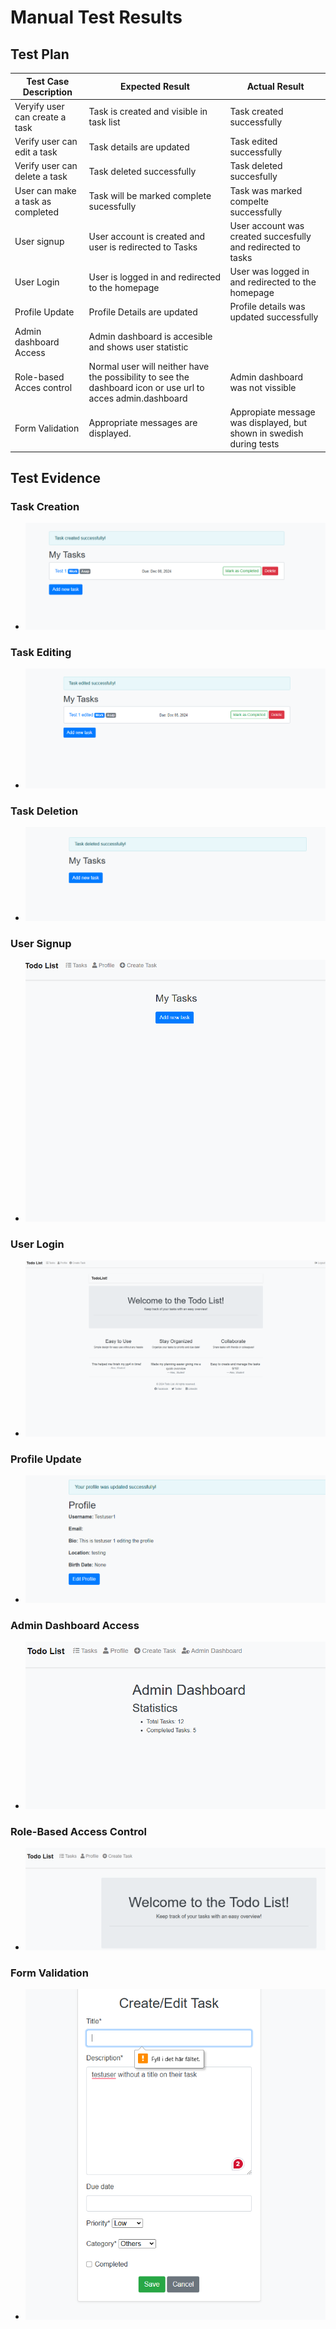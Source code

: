 # Manual Test Results

## Test Plan

| Test Case Description                 |   Expected Result                         | Actual Result                          |
| ------------------------------------  |  ---------------------------------------  | ---------------------------------------|
| Veryify user can create a task        |  Task is created and visible in task list | Task created successfully              |
| Verify user can edit a task           |  Task details are updated                 | Task edited successfully               |
| Verify user can delete a task         |  Task deleted successfully                | Task deleted succesfully
| User can make a task as completed     |  Task will be marked complete sucessfully | Task was marked compelte successfully
| User signup                           |  User account is created and user is redirected to Tasks | User account was created succesfully and redirected to tasks
| User Login                            |  User is logged in and redirected to the homepage | User was logged in and redirected to the homepage
| Profile Update                        |  Profile Details are updated                      | Profile details was updated successfully                                      
| Admin dashboard Access                |  Admin dashboard is accesible and shows user statistic |
| Role-based Acces control              |  Normal user will neither have the possibility to see the dashboard icon or use url to acces admin.dashboard | Admin dashboard was not vissible| Normal user couldnt see the dashboard icon or use the url to get acces to the dashboard.
| Form Validation                       |  Appropriate messages are displayed. | Appropiate message was displayed, but shown in swedish during tests |

## Test Evidence

### Task Creation
- ![Task Creation](manual_test_evidence/task_creation.png)

### Task Editing
- ![Task Editing](manual_test_evidence/task_editing.png)

### Task Deletion
- ![Task Deletion](manual_test_evidence/task_deletion.png)

### User Signup
- ![User Signup](manual_test_evidence/user_signup.png)

### User Login
- ![User Login](manual_test_evidence/user_login.png)

### Profile Update
- ![Profile Update](manual_test_evidence/profile_update.png)

### Admin Dashboard Access
- ![Admin Dashboard Access](manual_test_evidence/admin_dashboard_access.png)

### Role-Based Access Control
- ![Role-Based Access Control](manual_test_evidence/role_based_access_control.png)

### Form Validation
- ![Form Validation](manual_test_evidence/form_validation.png)

